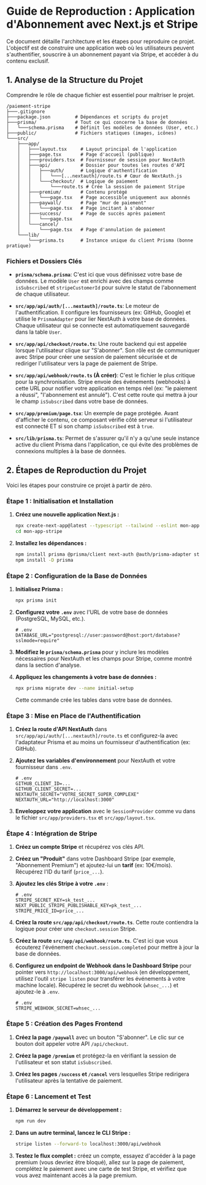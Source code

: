 # Guide de Reproduction : Application d'Abonnement avec Next.js et Stripe

Ce document détaille l'architecture et les étapes pour reproduire ce projet. L'objectif est de construire une application web où les utilisateurs peuvent s'authentifier, souscrire à un abonnement payant via Stripe, et accéder à du contenu exclusif.

## 1. Analyse de la Structure du Projet

Comprendre le rôle de chaque fichier est essentiel pour maîtriser le projet.

```
/paiement-stripe
├───.gitignore
├───package.json         # Dépendances et scripts du projet
├───prisma/              # Tout ce qui concerne la base de données
│   └───schema.prisma    # Définit les modèles de données (User, etc.)
├───public/              # Fichiers statiques (images, icônes)
└───src/
    ├───app/
    │   ├───layout.tsx     # Layout principal de l'application
    │   ├───page.tsx       # Page d'accueil (publique)
    │   ├───providers.tsx  # Fournisseur de session pour NextAuth
    │   ├───api/           # Dossier pour toutes les routes d'API
    │   │   ├───auth/      # Logique d'authentification
    │   │   │   └───[...nextauth]/route.ts # Cœur de NextAuth.js
    │   │   └───checkout/  # Logique de paiement
    │   │       └───route.ts # Crée la session de paiement Stripe
    │   ├───premium/       # Contenu protégé
    │   │   └───page.tsx   # Page accessible uniquement aux abonnés
    │   ├───paywall/       # Page "mur de paiement"
    │   │   └───page.tsx   # Page incitant à s'abonner
    │   ├───success/       # Page de succès après paiement
    │   │   └───page.tsx
    │   └───cancel/
    │       └───page.tsx   # Page d'annulation de paiement
    └───lib/
        └───prisma.ts      # Instance unique du client Prisma (bonne pratique)
```

### Fichiers et Dossiers Clés

*   **`prisma/schema.prisma`**: C'est ici que vous définissez votre base de données. Le modèle `User` est enrichi avec des champs comme `isSubscribed` et `stripeCustomerId` pour suivre le statut de l'abonnement de chaque utilisateur.

*   **`src/app/api/auth/[...nextauth]/route.ts`**: Le moteur de l'authentification. Il configure les fournisseurs (ex: GitHub, Google) et utilise le `PrismaAdapter` pour lier NextAuth à votre base de données. Chaque utilisateur qui se connecte est automatiquement sauvegardé dans la table `User`.

*   **`src/app/api/checkout/route.ts`**: Une route backend qui est appelée lorsque l'utilisateur clique sur "S'abonner". Son rôle est de communiquer avec Stripe pour créer une session de paiement sécurisée et de rediriger l'utilisateur vers la page de paiement de Stripe.

*   **`src/app/api/webhook/route.ts` (À créer)**: C'est le fichier le plus critique pour la synchronisation. Stripe envoie des événements (webhooks) à cette URL pour notifier votre application en temps réel (ex: "le paiement a réussi", "l'abonnement est annulé"). C'est cette route qui mettra à jour le champ `isSubscribed` dans votre base de données.

*   **`src/app/premium/page.tsx`**: Un exemple de page protégée. Avant d'afficher le contenu, ce composant vérifie côté serveur si l'utilisateur est connecté ET si son champ `isSubscribed` est à `true`.

*   **`src/lib/prisma.ts`**: Permet de s'assurer qu'il n'y a qu'une seule instance active du client Prisma dans l'application, ce qui évite des problèmes de connexions multiples à la base de données.

## 2. Étapes de Reproduction du Projet

Voici les étapes pour construire ce projet à partir de zéro.

### Étape 1 : Initialisation et Installation

1.  **Créez une nouvelle application Next.js :**
    ```bash
    npx create-next-app@latest --typescript --tailwind --eslint mon-app-stripe
    cd mon-app-stripe
    ```

2.  **Installez les dépendances :**
    ```bash
    npm install prisma @prisma/client next-auth @auth/prisma-adapter stripe
    npm install -D prisma
    ```

### Étape 2 : Configuration de la Base de Données

1.  **Initialisez Prisma :**
    ```bash
    npx prisma init
    ```

2.  **Configurez votre `.env`** avec l'URL de votre base de données (PostgreSQL, MySQL, etc.).
    ```env
    # .env
    DATABASE_URL="postgresql://user:password@host:port/database?sslmode=require"
    ```

3.  **Modifiez le `prisma/schema.prisma`** pour y inclure les modèles nécessaires pour NextAuth et les champs pour Stripe, comme montré dans la section d'analyse.

4.  **Appliquez les changements à votre base de données :**
    ```bash
    npx prisma migrate dev --name initial-setup
    ```
    Cette commande crée les tables dans votre base de données.

### Étape 3 : Mise en Place de l'Authentification

1.  **Créez la route d'API NextAuth** dans `src/app/api/auth/[...nextauth]/route.ts` et configurez-la avec l'adaptateur Prisma et au moins un fournisseur d'authentification (ex: GitHub).

2.  **Ajoutez les variables d'environnement** pour NextAuth et votre fournisseur dans `.env`.
    ```env
    # .env
    GITHUB_CLIENT_ID=...
    GITHUB_CLIENT_SECRET=...
    NEXTAUTH_SECRET="VOTRE_SECRET_SUPER_COMPLEXE"
    NEXTAUTH_URL="http://localhost:3000"
    ```

3.  **Enveloppez votre application** avec le `SessionProvider` comme vu dans le fichier `src/app/providers.tsx` et `src/app/layout.tsx`.

### Étape 4 : Intégration de Stripe

1.  **Créez un compte Stripe** et récupérez vos clés API.

2.  **Créez un "Produit"** dans votre Dashboard Stripe (par exemple, "Abonnement Premium") et ajoutez-lui un **tarif** (ex: 10€/mois). Récupérez l'ID du tarif (`price_...`).

3.  **Ajoutez les clés Stripe à votre `.env`** :
    ```env
    # .env
    STRIPE_SECRET_KEY=sk_test_...
    NEXT_PUBLIC_STRIPE_PUBLISHABLE_KEY=pk_test_...
    STRIPE_PRICE_ID=price_...
    ```

4.  **Créez la route `src/app/api/checkout/route.ts`**. Cette route contiendra la logique pour créer une `checkout.session` Stripe.

5.  **Créez la route `src/app/api/webhook/route.ts`**. C'est ici que vous écouterez l'événement `checkout.session.completed` pour mettre à jour la base de données.

6.  **Configurez un endpoint de Webhook dans le Dashboard Stripe** pour pointer vers `http://localhost:3000/api/webhook` (en développement, utilisez l'outil `stripe listen` pour transférer les événements à votre machine locale). Récupérez le secret du webhook (`whsec_...`) et ajoutez-le à `.env`.
    ```env
    # .env
    STRIPE_WEBHOOK_SECRET=whsec_...
    ```

### Étape 5 : Création des Pages Frontend

1.  **Créez la page `/paywall`** avec un bouton "S'abonner". Le clic sur ce bouton doit appeler votre API `/api/checkout`.

2.  **Créez la page `/premium`** et protégez-la en vérifiant la session de l'utilisateur et son statut `isSubscribed`.

3.  **Créez les pages `/success` et `/cancel`** vers lesquelles Stripe redirigera l'utilisateur après la tentative de paiement.

### Étape 6 : Lancement et Test

1.  **Démarrez le serveur de développement :**
    ```bash
    npm run dev
    ```

2.  **Dans un autre terminal, lancez le CLI Stripe :**
    ```bash
    stripe listen --forward-to localhost:3000/api/webhook
    ```

3.  **Testez le flux complet :** créez un compte, essayez d'accéder à la page premium (vous devriez être bloqué), allez sur la page de paiement, complétez le paiement avec une carte de test Stripe, et vérifiez que vous avez maintenant accès à la page premium.